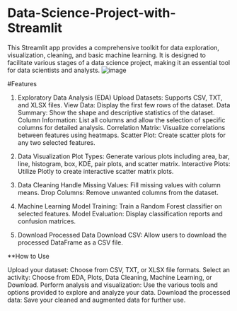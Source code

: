 # Data-Science-Project-with-Streamlit
This Streamlit app provides a comprehensive toolkit for data exploration, visualization, cleaning, and basic machine learning. It is designed to facilitate various stages of a data science project, making it an essential tool for data scientists and analysts.
![image](https://github.com/user-attachments/assets/75294368-6fbf-461f-96d4-82d009c71565)




#Features

1. Exploratory Data Analysis (EDA)
Upload Datasets: Supports CSV, TXT, and XLSX files.
View Data: Display the first few rows of the dataset.
Data Summary: Show the shape and descriptive statistics of the dataset.
Column Information: List all columns and allow the selection of specific columns for detailed analysis.
Correlation Matrix: Visualize correlations between features using heatmaps.
Scatter Plot: Create scatter plots for any two selected features.

3. Data Visualization
Plot Types: Generate various plots including area, bar, line, histogram, box, KDE, pair plots, and scatter matrix.
Interactive Plots: Utilize Plotly to create interactive scatter matrix plots.

5. Data Cleaning
Handle Missing Values: Fill missing values with column means.
Drop Columns: Remove unwanted columns from the dataset.

7. Machine Learning
Model Training: Train a Random Forest classifier on selected features.
Model Evaluation: Display classification reports and confusion matrices.

9. Download Processed Data
Download CSV: Allow users to download the processed DataFrame as a CSV file.


**How to Use

Upload your dataset: Choose from CSV, TXT, or XLSX file formats.
Select an activity: Choose from EDA, Plots, Data Cleaning, Machine Learning, or Download.
Perform analysis and visualization: Use the various tools and options provided to explore and analyze your data.
Download the processed data: Save your cleaned and augmented data for further use.

